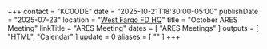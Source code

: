 +++
contact = "KC0ODE"
date = "2025-10-21T18:30:00-05:00"
publishDate = "2025-07-23"
location = "[West Fargo FD HQ](/places/west-fargo-fire-department-headquarters/)"
title = "October ARES Meeting"
linkTitle = "ARES Meeting"
dates = [ "ARES Meetings" ]
outputs = [ "HTML", "Calendar" ]
update = 0
aliases = [ "" ]
+++
